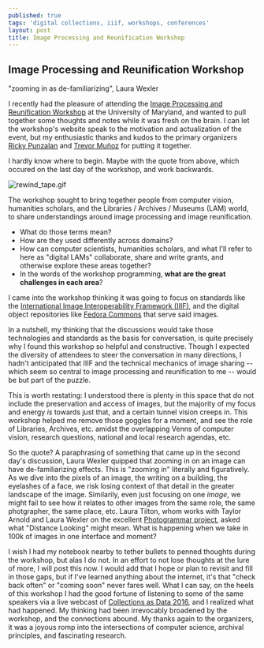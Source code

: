 ```yaml
---
published: true
tags: 'digital collections, iiif, workshops, conferences'
layout: post
title: Image Processing and Reunification Workshop
---
```

## Image Processing and Reunification Workshop


"zooming in as de-familiarizing", Laura Wexler

I recently had the pleasure of attending the [Image Processing and Reunification Workshop](http://archivescollaboratory.umd.edu/image-processing-and-reunification-workshop/) at the University of Maryland, and wanted to pull together some thoughts and notes while it was fresh on the brain.  I can let the workshop's website speak to the motivation and actualization of the event, but my enthusiastic thanks and kudos to the primary organizers [Ricky Punzalan](http://rpunzalan.com/) and [Trevor Muñoz](http://trevormunoz.com/) for putting it together.

I hardly know where to begin.  Maybe with the quote from above, which occured on the last day of the workshop, and work backwards.

![rewind_tape.gif]({{site.baseurl}}/assets/images/rewind_tape.gif)

The workshop sought to bring together people from computer vision, humanities scholars, and the Libraries / Archives / Museums (LAM) world, to share understandings around image processing and image reunification.

* What do those terms mean?
* How are they used differently across domains?
* How can computer scientists, humanities scholars, and what I'll refer to here as "digital LAMs" collaborate, share and write grants, and otherwise explore these areas together?
* In the words of the workshop programming, **what are the great challenges in each area**?

I came into the workshop thinking it was going to focus on standards like the [International Image Interoperability Framework (IIIF)](http://iiif.io/), and the digital object repositories like [Fedora Commons](http://fedorarepository.org/) that serve said images.

In a nutshell, my thinking that the discussions would take those technologies and standards as the basis for conversation, is quite precisely why I found this workshop so helpful and constructive.  Though I expected the diversity of attendees to steer the conversation in many directions, I hadn't anticipated that IIIF and the technical mechanics of image sharing -- which seem so central to image processing and reunification to me -- would be but part of the puzzle.

This is worth restating: I understood there is plenty in this space that do not include the preservation and access of images, but the majority of my focus and energy _is_ towards just that, and a certain tunnel vision creeps in.  This workshop helped me remove those goggles for a moment, and see the role of Libraries, Archives, etc. amidst the overlapping Venns of computer vision, research questions, national and local research agendas, etc.

So the quote?  A paraphrasing of something that came up in the second day's discussion, Laura Wexler quipped that zooming in on an image can have de-familiarizing effects.  This is "zooming in" literally and figuratively.  As we dive into the pixels of an image, the writing on a building, the eyelashes of a face, we risk losing context of that detail in the greater landscape of the image.  Similarily, even just focusing on one _image_, we might fail to see how it relates to other images from the same role, the same photgrapher, the same place, etc.  Laura Tilton, whom works with Taylor Arnold and Laura Wexler on the excellent [Photogrammar project](http://photogrammar.yale.edu/), asked what "Distance Looking" might mean.  What is happening when we take in 100k of images in one interface and moment?

I wish I had my notebook nearby to tether bullets to penned thoughts during the workshop, but alas I do not.  In an effort to not lose thoughts at the lure of more, I will post this now.  I would add that I hope or plan to revisit and fill in those gaps, but if I've learned anything about the internet, it's that "check back often" or "coming soon" never fares well.  What I can say, on the heels of this workshop I had the good fortune of listening to some of the same speakers via a live webcast of [Collections as Data 2016](http://digitalpreservation.gov/meetings/dcs16.html), and I realized what had happened.  My thinking had been irrevocably broadened by the workshop, and the connections abound.  My thanks again to the organizers, it was a joyous romp into the intersections of computer science, archival principles, and fascinating research.
